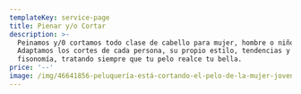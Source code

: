 ```yaml
---
templateKey: service-page
title: Pienar y/o Cortar
description: >-
  Peinamos y/0 cortamos todo clase de cabello para mujer, hombre o niños.
  Adaptamos los cortes de cada persona, su propio estilo, tendencias y
  fisonomía, tratando siempre que tu pelo realce tu bella.
price: '--'
image: /img/46641856-peluquería-está-cortando-el-pelo-de-la-mujer-joven.jpg
---
```



